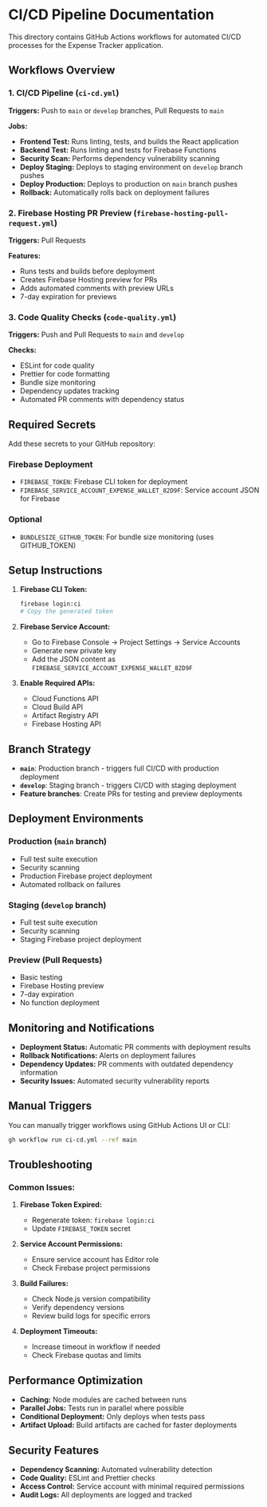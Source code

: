 # CI/CD Pipeline Documentation

This directory contains GitHub Actions workflows for automated CI/CD processes for the Expense Tracker application.

## Workflows Overview

### 1. CI/CD Pipeline (`ci-cd.yml`)
**Triggers:** Push to `main` or `develop` branches, Pull Requests to `main`

**Jobs:**
- **Frontend Test:** Runs linting, tests, and builds the React application
- **Backend Test:** Runs linting and tests for Firebase Functions
- **Security Scan:** Performs dependency vulnerability scanning
- **Deploy Staging:** Deploys to staging environment on `develop` branch pushes
- **Deploy Production:** Deploys to production on `main` branch pushes
- **Rollback:** Automatically rolls back on deployment failures

### 2. Firebase Hosting PR Preview (`firebase-hosting-pull-request.yml`)
**Triggers:** Pull Requests

**Features:**
- Runs tests and builds before deployment
- Creates Firebase Hosting preview for PRs
- Adds automated comments with preview URLs
- 7-day expiration for previews

### 3. Code Quality Checks (`code-quality.yml`)
**Triggers:** Push and Pull Requests to `main` and `develop`

**Checks:**
- ESLint for code quality
- Prettier for code formatting
- Bundle size monitoring
- Dependency updates tracking
- Automated PR comments with dependency status

## Required Secrets

Add these secrets to your GitHub repository:

### Firebase Deployment
- `FIREBASE_TOKEN`: Firebase CLI token for deployment
- `FIREBASE_SERVICE_ACCOUNT_EXPENSE_WALLET_82D9F`: Service account JSON for Firebase

### Optional
- `BUNDLESIZE_GITHUB_TOKEN`: For bundle size monitoring (uses GITHUB_TOKEN)

## Setup Instructions

1. **Firebase CLI Token:**
   ```bash
   firebase login:ci
   # Copy the generated token
   ```

2. **Firebase Service Account:**
   - Go to Firebase Console → Project Settings → Service Accounts
   - Generate new private key
   - Add the JSON content as `FIREBASE_SERVICE_ACCOUNT_EXPENSE_WALLET_82D9F`

3. **Enable Required APIs:**
   - Cloud Functions API
   - Cloud Build API
   - Artifact Registry API
   - Firebase Hosting API

## Branch Strategy

- **`main`**: Production branch - triggers full CI/CD with production deployment
- **`develop`**: Staging branch - triggers CI/CD with staging deployment
- **Feature branches**: Create PRs for testing and preview deployments

## Deployment Environments

### Production (`main` branch)
- Full test suite execution
- Security scanning
- Production Firebase project deployment
- Automated rollback on failures

### Staging (`develop` branch)
- Full test suite execution
- Security scanning
- Staging Firebase project deployment

### Preview (Pull Requests)
- Basic testing
- Firebase Hosting preview
- 7-day expiration
- No function deployment

## Monitoring and Notifications

- **Deployment Status:** Automatic PR comments with deployment results
- **Rollback Notifications:** Alerts on deployment failures
- **Dependency Updates:** PR comments with outdated dependency information
- **Security Issues:** Automated security vulnerability reports

## Manual Triggers

You can manually trigger workflows using GitHub Actions UI or CLI:

```bash
gh workflow run ci-cd.yml --ref main
```

## Troubleshooting

### Common Issues:

1. **Firebase Token Expired:**
   - Regenerate token: `firebase login:ci`
   - Update `FIREBASE_TOKEN` secret

2. **Service Account Permissions:**
   - Ensure service account has Editor role
   - Check Firebase project permissions

3. **Build Failures:**
   - Check Node.js version compatibility
   - Verify dependency versions
   - Review build logs for specific errors

4. **Deployment Timeouts:**
   - Increase timeout in workflow if needed
   - Check Firebase quotas and limits

## Performance Optimization

- **Caching:** Node modules are cached between runs
- **Parallel Jobs:** Tests run in parallel where possible
- **Conditional Deployment:** Only deploys when tests pass
- **Artifact Upload:** Build artifacts are cached for faster deployments

## Security Features

- **Dependency Scanning:** Automated vulnerability detection
- **Code Quality:** ESLint and Prettier checks
- **Access Control:** Service account with minimal required permissions
- **Audit Logs:** All deployments are logged and tracked